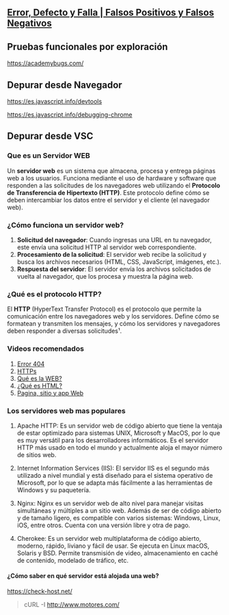 ## [ Error, Defecto y Falla | Falsos Positivos y Falsos Negativos](https://www.youtube.com/watch?v=COEdDGrb-hI)

## Pruebas funcionales por exploración 
https://academybugs.com/

## Depurar desde Navegador
https://es.javascript.info/devtools

https://es.javascript.info/debugging-chrome

## Depurar desde VSC

### Que es un Servidor WEB

Un **servidor web** es un sistema que almacena, procesa y entrega páginas web a los usuarios. Funciona mediante el uso de hardware y software que responden a las solicitudes de los navegadores web utilizando el **Protocolo de Transferencia de Hipertexto (HTTP)**. Este protocolo define cómo se deben intercambiar los datos entre el servidor y el cliente (el navegador web).

### ¿Cómo funciona un servidor web?

1. **Solicitud del navegador**: Cuando ingresas una URL en tu navegador, este envía una solicitud HTTP al servidor web correspondiente.
2. **Procesamiento de la solicitud**: El servidor web recibe la solicitud y busca los archivos necesarios (HTML, CSS, JavaScript, imágenes, etc.).
3. **Respuesta del servidor**: El servidor envía los archivos solicitados de vuelta al navegador, que los procesa y muestra la página web.

### ¿Qué es el protocolo HTTP?

El **HTTP** (HyperText Transfer Protocol) es el protocolo que permite la comunicación entre los navegadores web y los servidores. Define cómo se formatean y transmiten los mensajes, y cómo los servidores y navegadores deben responder a diversas solicitudes¹.

### Videos recomendados

1. [Error 404](https://www.youtube.com/watch?v=6jKkd3buI0o)
2. [HTTPs](https://www.youtube.com/watch?v=60606AHuq8c)
3. [Qué es la WEB?](https://www.youtube.com/watch?v=kXhXgcVpAU8)
4. [¿Qué es HTML?](https://youtu.be/tPzq8IufGxE?si=zfcltlgAmOBp5SRB) 
5. [Pagina, sitio y app Web](https://www.youtube.com/watch?v=BUyaHveV9rY)


### Los servidores web mas populares

1. Apache HTTP: Es un servidor web de código abierto que tiene la ventaja de estar optimizado para sistemas UNIX, Microsoft y MacOS, por lo que es muy versátil para los desarrolladores informáticos. Es el servidor HTTP más usado en todo el mundo y actualmente aloja el mayor número de sitios web.

2. Internet Information Services (IIS): El servidor IIS es el segundo más utilizado a nivel mundial y está diseñado para el sistema operativo de Microsoft, por lo que se adapta más fácilmente a las herramientas de Windows y su paquetería.
   
3. Nginx: Nginx es un servidor web de alto nivel para manejar visitas simultáneas y múltiples a un sitio web. Además de ser de código abierto y de tamaño ligero, es compatible con varios sistemas: Windows, Linux, iOS, entre otros. Cuenta con una versión libre y otra de pago. 

4. Cherokee: Es un servidor web multiplataforma de código abierto, moderno, rápido, liviano y fácil de usar. Se ejecuta en Linux macOS, Solaris y BSD. Permite transmisión de video, almacenamiento en caché de contenido, modelado de tráfico, etc.

#### ¿Cómo saber en qué servidor está alojada una web?

https://check-host.net/

> cURL -I http://www.motores.com/



